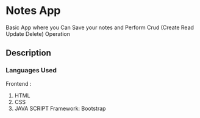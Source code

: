 # Notes App
Basic App where you Can Save your notes  and Perform Crud (Create Read Update Delete) Operation

## Description

### Languages Used

Frontend :

1) HTML
2) CSS
3) JAVA SCRIPT
Framework: Bootstrap
